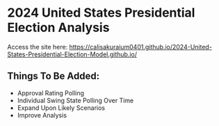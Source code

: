 # **2024 United States Presidential Election Analysis**
Access the site here: <https://calisakuraium0401.github.io/2024-United-States-Presidential-Election-Model.github.io/>
## Things To Be Added:
- Approval Rating Polling
- Individual Swing State Polling Over Time
- Expand Upon Likely Scenarios
- Improve Analysis